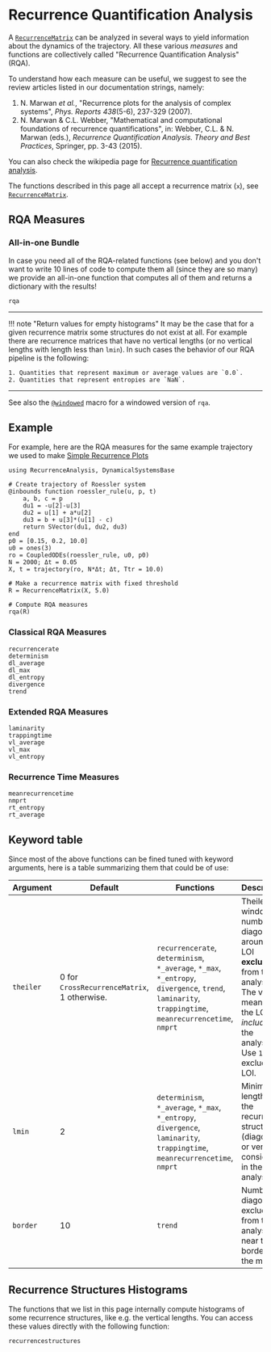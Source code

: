# Recurrence Quantification Analysis
A [`RecurrenceMatrix`](@ref) can be analyzed in several ways to yield information about the dynamics of the trajectory. All these various *measures* and functions are collectively called "Recurrence Quantification Analysis" (RQA).

To understand how each measure can be useful, we suggest to see the review articles listed in our documentation strings, namely:

1. N. Marwan *et al.*, "Recurrence plots for the analysis of complex systems", *Phys. Reports 438*(5-6), 237-329 (2007).
2. N. Marwan & C.L. Webber, "Mathematical and computational foundations of recurrence quantifications", in: Webber, C.L. & N. Marwan (eds.), *Recurrence Quantification Analysis. Theory and Best Practices*, Springer, pp. 3-43 (2015).

You can also check the wikipedia page for [Recurrence quantification analysis](https://en.wikipedia.org/wiki/Recurrence_quantification_analysis).

The functions described in this page all accept a recurrence matrix (`x`), see [`RecurrenceMatrix`](@ref).

## RQA Measures

### All-in-one Bundle
In case you need all of the RQA-related functions (see below) and you don't want to write 10 lines of code to compute them all (since they are so many) we provide an all-in-one function that computes all of them and returns a dictionary with the results!
```@docs
rqa
```
---

!!! note "Return values for empty histograms"
    It may be the case that for a given recurrence matrix some structures do not exist at all. For example there are recurrence matrices that have no vertical lengths (or no vertical lengths with length less than `lmin`). In such cases the behavior of our RQA pipeline is the following:

    1. Quantities that represent maximum or average values are `0.0`.
    2. Quantities that represent entropies are `NaN`.

---

See also the [`@windowed`](@ref) macro for a windowed version of `rqa`.

## Example

For example, here are the RQA measures for the same example trajectory we used to make [Simple Recurrence Plots](@ref)
```@example MAIN
using RecurrenceAnalysis, DynamicalSystemsBase

# Create trajectory of Roessler system
@inbounds function roessler_rule(u, p, t)
    a, b, c = p
    du1 = -u[2]-u[3]
    du2 = u[1] + a*u[2]
    du3 = b + u[3]*(u[1] - c)
    return SVector(du1, du2, du3)
end
p0 = [0.15, 0.2, 10.0]
u0 = ones(3)
ro = CoupledODEs(roessler_rule, u0, p0)
N = 2000; Δt = 0.05
X, t = trajectory(ro, N*Δt; Δt, Ttr = 10.0)

# Make a recurrence matrix with fixed threshold
R = RecurrenceMatrix(X, 5.0)

# Compute RQA measures
rqa(R)
```

### Classical RQA Measures
```@docs
recurrencerate
determinism
dl_average
dl_max
dl_entropy
divergence
trend
```

### Extended RQA Measures
```@docs
laminarity
trappingtime
vl_average
vl_max
vl_entropy
```

### Recurrence Time Measures
```@docs
meanrecurrencetime
nmprt
rt_entropy
rt_average
```

## Keyword table
Since most of the above functions can be fined tuned with keyword arguments, here is a table summarizing them that could be of use:


| Argument  | Default   | Functions | Description |
| --------  | --------  | --------- | -----------
| `theiler` | 0 for `CrossRecurrenceMatrix`, 1 otherwise.  | `recurrencerate`, `determinism`, `*_average`, `*_max`, `*_entropy`, `divergence`, `trend`, `laminarity`, `trappingtime`,  `meanrecurrencetime`, `nmprt` | Theiler window: number of diagonals around the LOI **excluded** from the analysis. The value `0` means that the LOI is _included_ in the analysis. Use `1` to exclude the LOI. |
| `lmin`    | 2         | `determinism`, `*_average`, `*_max`, `*_entropy`, `divergence`, `laminarity`, `trappingtime`,  `meanrecurrencetime`, `nmprt` | Minimum length of the recurrent structures (diagonal or vertical) considered in the analysis. |
| `border`  | 10        | `trend`  | Number of diagonals excluded from the analysis near the border of the matrix. |

## Recurrence Structures Histograms
The functions that we list in this page internally compute histograms of some recurrence structures, like e.g. the vertical lengths.
You can access these values directly with the following function:
```@docs
recurrencestructures
```
